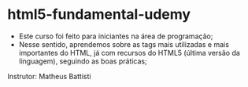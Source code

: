 # html5-fundamental-udemy

- Este curso foi feito para iniciantes na área de programação; 
- Nesse sentido, aprendemos sobre as tags mais utilizadas e mais importantes do HTML, já com recursos do HTML5 (última versão da linguagem), seguindo as boas práticas;

Instrutor: Matheus Battisti
